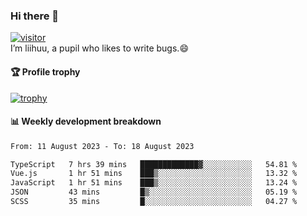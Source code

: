 ### Hi there 👋
[![visitor](https://visitor-badge.glitch.me/badge?page_id=liihuu&right_color=blue)](https://github.com/liihuu)<br>
I’m liihuu, a pupil who likes to write bugs.😄


#### 🏆 Profile trophy
[![trophy](https://github-profile-trophy.vercel.app?username=liihuu&margin-w=16&margin-h=16&rank=-C,-B)](https://github.com/liihuu)


#### 📊 Weekly development breakdown
<!--START_SECTION:waka-->

```txt
From: 11 August 2023 - To: 18 August 2023

TypeScript   7 hrs 39 mins   █████████████▓░░░░░░░░░░░   54.81 %
Vue.js       1 hr 51 mins    ███▒░░░░░░░░░░░░░░░░░░░░░   13.32 %
JavaScript   1 hr 51 mins    ███▒░░░░░░░░░░░░░░░░░░░░░   13.24 %
JSON         43 mins         █▒░░░░░░░░░░░░░░░░░░░░░░░   05.19 %
SCSS         35 mins         █░░░░░░░░░░░░░░░░░░░░░░░░   04.27 %
```

<!--END_SECTION:waka-->

<!--
**liihuu/liihuu** is a ✨ _special_ ✨ repository because its `README.md` (this file) appears on your GitHub profile.

Here are some ideas to get you started:

- 🔭 I’m currently working on ...
- 🌱 I’m currently learning ...
- 👯 I’m looking to collaborate on ...
- 🤔 I’m looking for help with ...
- 💬 Ask me about ...
- 📫 How to reach me: ...
- 😄 Pronouns: ...
- ⚡ Fun fact: ...
-->
